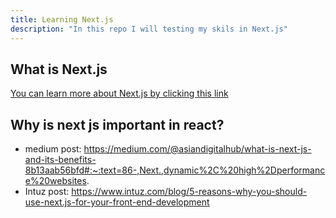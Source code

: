 ```yaml
---
title: Learning Next.js
description: "In this repo I will testing my skils in Next.js"
---
```


## What is Next.js

[You can learn more about Next.js by clicking this link](https://nextjs.org/)

## Why is next js important in react?

- medium post: https://medium.com/@asiandigitalhub/what-is-next-js-and-its-benefits-8b13aab56bfd#:~:text=86-,Next.,dynamic%2C%20high%2Dperformance%20websites.
- Intuz post: https://www.intuz.com/blog/5-reasons-why-you-should-use-next.js-for-your-front-end-development
